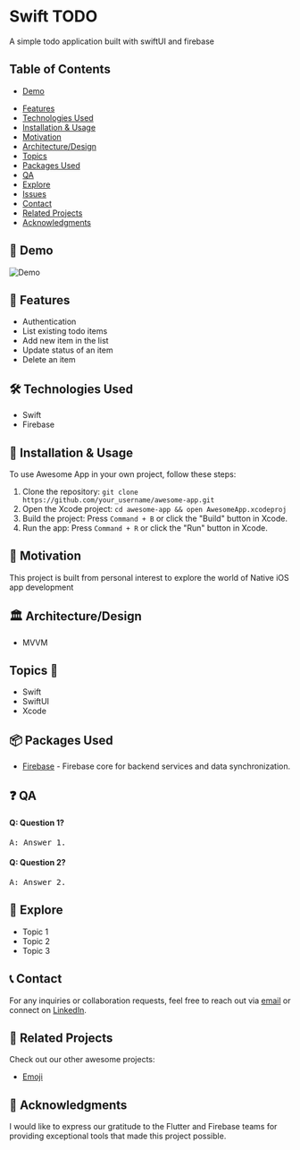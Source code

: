 # Swift TODO

A simple todo application built with swiftUI and firebase

## Table of Contents
- [Demo](#-demo)
<!-- [Live Demo](#-live-demo) -->
- [Features](#-features)
- [Technologies Used](#-technologies-used)
- [Installation & Usage](#-installation--usage)
- [Motivation](#-motivation)
- [Architecture/Design](#-architecturedesign)
- [Topics](#-topics-)
- [Packages Used](#-packages-used)
- [QA](#-qa)
- [Explore](#-explore-)
- [Issues](#-issues)
- [Contact](#-contact)
- [Related Projects](#-related-projects)
- [Acknowledgments](#-acknowledgments)

## 🎥 Demo

![Demo](demo.gif)

<!--

## 🚀 Live Demo

🟢 [Google Play Store](https://play.google.com/store/apps/details?id=com.your_username.awesomeapp)

🍏 [Apple App Store](https://apps.apple.com/us/app/awesome-app/id1234567890)

Please note that the live demo may have limited features compared to the full version available in the GitHub repository.
-->

## 🚀 Features

- Authentication
- List existing todo items
- Add new item in the list
- Update status of an item
- Delete an item

## 🛠️ Technologies Used

- Swift
- Firebase

## 🚧 Installation & Usage

To use Awesome App in your own project, follow these steps:

1. Clone the repository: `git clone https://github.com/your_username/awesome-app.git`
2. Open the Xcode project: `cd awesome-app && open AwesomeApp.xcodeproj`
3. Build the project: Press `Command + B` or click the "Build" button in Xcode.
4. Run the app: Press `Command + R` or click the "Run" button in Xcode.


## 📃 Motivation

This project is built from personal interest to explore the world of Native iOS app development

## 🏛️ Architecture/Design

- MVVM

##  Topics 🌟
- Swift
- SwiftUI
- Xcode

## 📦 Packages Used

- [Firebase](https://firebase.google.com/) - Firebase core for backend services and data synchronization.

## ❓ QA

#### Q: Question 1?
<pre>
A: Answer 1.
</pre>

#### Q: Question 2?
<pre>
A: Answer 2.
</pre>



## 📖 Explore

- Topic 1
- Topic 2
- Topic 3


## 📞 Contact

For any inquiries or collaboration requests, feel free to reach out via [email](mailto:alxayeed@gmail.com) or connect on [LinkedIn](https://www.linkedin.com/in/alxayeed).

## 📌 Related Projects

Check out our other awesome projects:
- [Emoji](https://github.com/alxayeed/swift-emoji-lover)


## 🙏 Acknowledgments

I would like to express our gratitude to the Flutter and Firebase teams for providing exceptional tools that made this project possible.
